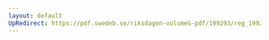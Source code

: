 ```yaml
---
layout: default
UpRedirect: https://pdf.swedeb.se/riksdagen-volumeG-pdf/199293/reg_199293/reg_199293_0060.pdf
---
```

